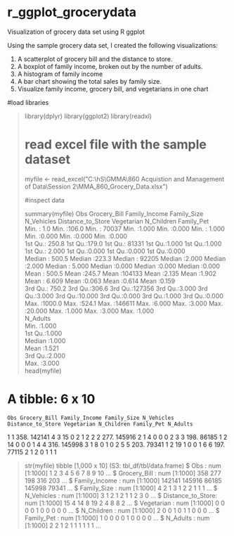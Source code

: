 # r_ggplot_grocerydata
Visualization of grocery data set using R ggplot 

Using the sample grocery data set, I created the following visualizations: 

1. A scatterplot of grocery bill and the distance to store.
2. A boxplot of family income, broken out by the number of adults.
3. A histogram of family income
4. A bar chart showing the total sales by family size.
5. Visualize family income, grocery bill, and vegetarians in one chart

#load libraries
> 
> library(dplyr)
> library(ggplot2)
> library(readxl)
> 
> 
> # read excel file with the sample dataset
> 
> myfile <- read_excel("C:\\hS\\GMMA\\860 Acquistion and Management of Data\\Session 2\\MMA_860_Grocery_Data.xlsx")
> 
> 
> #inspect data
> 
> summary(myfile)
      Obs          Grocery_Bill   Family_Income     Family_Size      N_Vehicles    Distance_to_Store   Vegetarian      N_Children      Family_Pet   
 Min.   :   1.0   Min.   :106.0   Min.   : 70037   Min.   :1.000   Min.   :0.000   Min.   : 1.000    Min.   :0.000   Min.   :0.000   Min.   :0.000  
 1st Qu.: 250.8   1st Qu.:179.0   1st Qu.: 81331   1st Qu.:1.000   1st Qu.:1.000   1st Qu.: 2.000    1st Qu.:0.000   1st Qu.:0.000   1st Qu.:0.000  
 Median : 500.5   Median :223.3   Median : 92205   Median :2.000   Median :2.000   Median : 5.000    Median :0.000   Median :0.000   Median :0.000  
 Mean   : 500.5   Mean   :245.7   Mean   :104133   Mean   :2.135   Mean   :1.902   Mean   : 6.609    Mean   :0.063   Mean   :0.614   Mean   :0.159  
 3rd Qu.: 750.2   3rd Qu.:306.6   3rd Qu.:127356   3rd Qu.:3.000   3rd Qu.:3.000   3rd Qu.:10.000    3rd Qu.:0.000   3rd Qu.:1.000   3rd Qu.:0.000  
 Max.   :1000.0   Max.   :524.1   Max.   :146611   Max.   :6.000   Max.   :3.000   Max.   :20.000    Max.   :1.000   Max.   :3.000   Max.   :1.000  
    N_Adults    
 Min.   :1.000  
 1st Qu.:1.000  
 Median :1.000  
 Mean   :1.521  
 3rd Qu.:2.000  
 Max.   :3.000  
> head(myfile)
# A tibble: 6 x 10
    Obs Grocery_Bill Family_Income Family_Size N_Vehicles Distance_to_Store Vegetarian N_Children Family_Pet N_Adults
  <dbl>        <dbl>         <dbl>       <dbl>      <dbl>             <dbl>      <dbl>      <dbl>      <dbl>    <dbl>
1     1         358.        142141           4          3                15          0          2          1        2
2     2         277.        145916           2          1                 4          0          0          0        2
3     3         198.         86185           1          2                14          0          0          0        1
4     4         316.        145998           3          1                 8          0          1          0        2
5     5         203.         79341           1          2                19          1          0          0        1
6     6         197.         77115           2          1                 2          0          1          1        1
> str(myfile)
tibble [1,000 x 10] (S3: tbl_df/tbl/data.frame)
 $ Obs              : num [1:1000] 1 2 3 4 5 6 7 8 9 10 ...
 $ Grocery_Bill     : num [1:1000] 358 277 198 316 203 ...
 $ Family_Income    : num [1:1000] 142141 145916 86185 145998 79341 ...
 $ Family_Size      : num [1:1000] 4 2 1 3 1 2 2 1 1 1 ...
 $ N_Vehicles       : num [1:1000] 3 1 2 1 2 1 1 2 3 0 ...
 $ Distance_to_Store: num [1:1000] 15 4 14 8 19 2 4 8 8 2 ...
 $ Vegetarian       : num [1:1000] 0 0 0 0 1 0 0 0 0 0 ...
 $ N_Children       : num [1:1000] 2 0 0 1 0 1 1 0 0 0 ...
 $ Family_Pet       : num [1:1000] 1 0 0 0 0 1 0 0 0 0 ...
 $ N_Adults         : num [1:1000] 2 2 1 2 1 1 1 1 1 1 ...
> 


